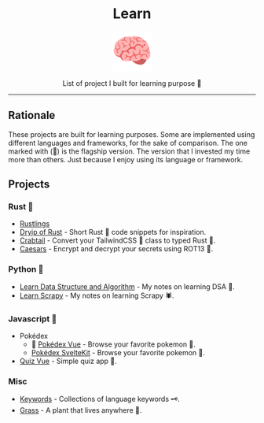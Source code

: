 <div align="center">
  <h1>Learn</h1>

<img src='docs/brain.svg' width=80px />

List of project I built for learning purpose 🧠

</div>

---

## Rationale

These projects are built for learning purposes. Some are implemented using different languages and frameworks, for the sake of comparison. The one marked with (🥇) is the flagship version. The version that I invested my time more than others. Just because I enjoy using its language or framework.

## Projects

### Rust 🦀

- [Rustlings](https://github.com/azzamsa/rustlings)
- [Dryip of Rust](https://github.com/azzamsa/dryip-of-rust) - Short Rust 🦀 code snippets for inspiration.
- [Crabtail](src/crabtail) - Convert your TailwindCSS 💨 class to typed Rust 🦀.
- [Caesars](src/caesars) - Encrypt and decrypt your secrets using ROT13 🔐.

### Python 🐍

- [Learn Data Structure and Algorithm](src/learn-dsa) - My notes on learning DSA 🧁.
- [Learn Scrapy](src/learn-scrapy) - My notes on learning Scrapy 🕷.

### Javascript 🖖

- Pokédex
  - 🥇 [Pokédex Vue](src/pokedex-vue) - Browse your favorite pokemon 🐉.
  - [Pokédex SvelteKit](src/pokedex-sveltekit) - Browse your favorite pokemon 🐉.
- [Quiz Vue](src/quiz-vue) - Simple quiz app 🎲.

### Misc

- [Keywords](src/keywords) - Collections of language keywords 🗝.
- [Grass](src/grass) - A plant that lives anywhere 🌿.


